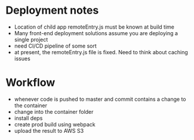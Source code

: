 # Deployment notes 
- Location of child app remoteEntry.js must be known at build time 
- Many front-end deployment solutions assume you are deploying a single project
- need CI/CD pipeline of some sort 
- at present, the remoteEntry.js file is fixed. Need to think about caching issues

# Workflow
- whenever code is pushed to master and commit contains a change to the container 
- change into the container folder
- install deps 
- create prod build using webpack 
- upload the result to AWS S3